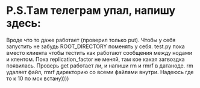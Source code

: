 # P.S.Tам телеграм упал, напишу здесь:
Вроде что то даже работает (проверил только put). Чтобы у себя запустить не забудь ROOT_DIRECTORY поменять у себя. test.py пока вместо клиента чтобы тестить как работают сообщения между нодами и клентом. Пока replication_factor не меняй, там кое какая загвоздка появилась. Проверь get работает ли, и напиши rm и rmrf в датаноде. rm удаляет файл, rmrf директорию со всеми файлами внутри. Надеюсь где то к 10 по мск встану))))
